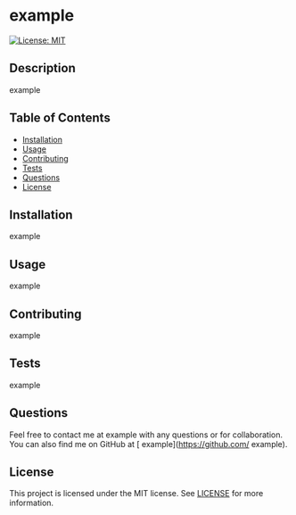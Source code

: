 
#  example
[![License: MIT](https://img.shields.io/badge/License-MIT-yellow.svg)](https://opensource.org/licenses/MIT)

## Description
 example

## Table of Contents
- [Installation](#installation)
- [Usage](#usage)
- [Contributing](#contributing)
- [Tests](#tests)
- [Questions](#questions)
- [License](#license)

## Installation
 example

## Usage
 example

## Contributing
 example

## Tests
 example

## Questions
Feel free to contact me at  example with any questions or for collaboration. You can also find me on GitHub at [ example](https://github.com/ example).

## License
This project is licensed under the MIT license. See [LICENSE](LICENSE) for more information.
